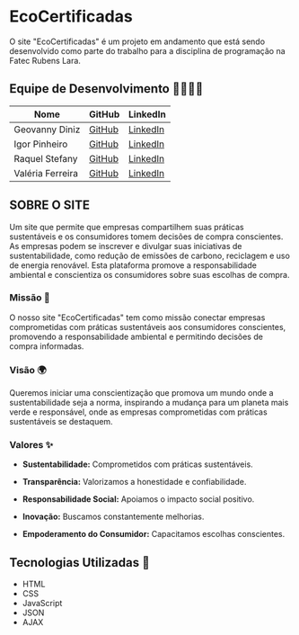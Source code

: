 # EcoCertificadas

O site "EcoCertificadas" é um projeto em andamento que está sendo desenvolvido como parte do trabalho para a disciplina de programação na Fatec Rubens Lara.

## Equipe de Desenvolvimento 👨‍💻👩‍💻

| Nome               | GitHub                                    | LinkedIn                                           |
|--------------------|------------------------------------------|---------------------------------------------------|
| Geovanny Diniz     | [GitHub](https://github.com/geovannydinizm) | [LinkedIn](https://www.linkedin.com/in/geovannydinizmachado/) |
| Igor Pinheiro      | [GitHub](https://github.com/IgorPinheiiro) | [LinkedIn](https://www.linkedin.com/in/igorpinheiroo/) |
| Raquel Stefany     | [GitHub](https://github.com/RaquelStefany) | [LinkedIn](https://www.linkedin.com/in/raquelstefany/) |
| Valéria Ferreira   | [GitHub](https://github.com/valeria-ferreira) | [LinkedIn](https://www.linkedin.com/in/valeria-nascimento-ferreira) |


## SOBRE O SITE

Um site que permite que empresas compartilhem suas práticas sustentáveis e os consumidores tomem decisões de compra conscientes. As empresas podem se inscrever e divulgar suas iniciativas de sustentabilidade, como redução de emissões de carbono, reciclagem e uso de energia renovável. Esta plataforma promove a responsabilidade ambiental e conscientiza os consumidores sobre suas escolhas de compra.

### Missão 🌱
O nosso site "EcoCertificadas" tem como missão conectar empresas comprometidas com práticas sustentáveis aos consumidores conscientes, promovendo a responsabilidade ambiental e permitindo decisões de compra informadas.

### Visão 🌍
Queremos iniciar uma conscientização que promova um mundo onde a sustentabilidade seja a norma, inspirando a mudança para um planeta mais verde e responsável, onde as empresas comprometidas com práticas sustentáveis se destaquem.

### Valores ✨
- **Sustentabilidade:**  Comprometidos com práticas sustentáveis.

- **Transparência:**  Valorizamos a honestidade e confiabilidade.

- **Responsabilidade Social:** Apoiamos o impacto social positivo.

- **Inovação:**  Buscamos constantemente melhorias.

- **Empoderamento do Consumidor:**  Capacitamos escolhas conscientes.

## Tecnologias Utilizadas 🚀

- HTML
- CSS
- JavaScript 
- JSON
- AJAX
